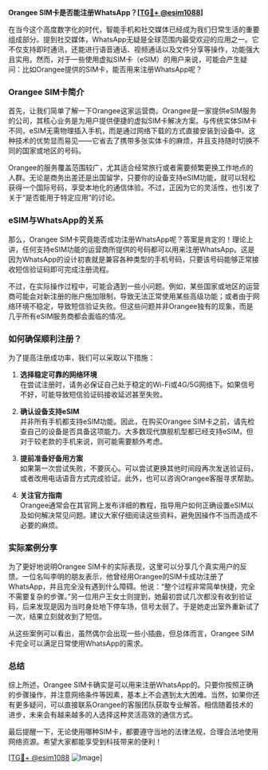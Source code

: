 **Orangee SIM卡是否能注册WhatsApp？[[TG💪+ @esim1088](https://t.me/s/esim1088)]**

在当今这个高度数字化的时代，智能手机和社交媒体已经成为我们日常生活的重要组成部分。提到社交媒体，WhatsApp无疑是全球范围内最受欢迎的应用之一。它不仅支持即时通讯，还能进行语音通话、视频通话以及文件分享等操作，功能强大且实用。然而，对于一些使用虚拟SIM卡（eSIM）的用户来说，可能会产生疑问：比如Orangee提供的SIM卡，能否用来注册WhatsApp呢？

### Orangee SIM卡简介

首先，让我们简单了解一下Orangee这家运营商。Orangee是一家提供eSIM服务的公司，其核心业务是为用户提供便捷的虚拟SIM卡解决方案。与传统实体SIM卡不同，eSIM无需物理插入手机，而是通过网络下载的方式直接安装到设备中。这种技术的优势显而易见——它省去了携带多张实体卡的麻烦，并且支持随时切换不同的国家或地区的号码。

Orangee的服务覆盖范围较广，尤其适合经常旅行或者需要频繁更换工作地点的人群。无论是商务出差还是出国留学，只要你的设备支持eSIM功能，就可以轻松获得一个国际号码，享受本地化的通信体验。不过，正因为它的灵活性，也引发了关于“是否能用于特定应用”的讨论。

### eSIM与WhatsApp的关系

那么，Orangee SIM卡究竟能否成功注册WhatsApp呢？答案是肯定的！理论上讲，任何支持eSIM功能的运营商所提供的号码都可以用来注册WhatsApp。这是因为WhatsApp的设计初衷就是兼容各种类型的手机号码，只要该号码能够正常接收短信验证码即可完成注册流程。

不过，在实际操作过程中，可能会遇到一些小问题。例如，某些国家或地区的运营商可能会对新注册的账户施加限制，导致无法正常使用某些高级功能；或者由于网络环境不稳定，导致短信验证失败。但这些问题并非Orangee独有的现象，而是几乎所有eSIM服务商都会面临的情况。

### 如何确保顺利注册？

为了提高注册成功率，我们可以采取以下措施：

1. **选择稳定可靠的网络环境**  
   在尝试注册时，请务必保证自己处于稳定的Wi-Fi或4G/5G网络下。如果信号不好，可能导致短信验证码接收延迟甚至失败。

2. **确认设备支持eSIM**  
   并非所有手机都支持eSIM功能。因此，在购买Orangee SIM卡之前，请先检查自己的设备是否具备这项能力。大多数现代旗舰机型都已经支持eSIM，但对于较老款的手机来说，则可能需要额外考虑。

3. **提前准备好备用方案**  
   如果第一次尝试失败，不要灰心。可以尝试更换其他时间段再次发送验证码，或者改用电话语音方式完成验证。此外，也可以咨询Orangee客服寻求帮助。

4. **关注官方指南**  
   Orangee通常会在其官网上发布详细的教程，指导用户如何正确设置eSIM以及如何解决常见问题。建议大家仔细阅读这些资料，避免因操作不当而造成不必要的麻烦。

### 实际案例分享

为了更好地说明Orangee SIM卡的实际表现，这里可以分享几个真实用户的反馈。一位名叫李明的朋友表示，他曾经用Orangee的SIM卡成功注册了WhatsApp，并且完全没有遇到什么障碍。他说：“整个过程非常简单快捷，完全不需要复杂的步骤。”另一位用户王女士则提到，她最初尝试几次都没有收到验证码，后来发现是因为当时身处地下停车场，信号太弱了。于是她走出室外重新试了一次，结果立刻就收到了短信。

从这些案例可以看出，虽然偶尔会出现一些小插曲，但总体而言，Orangee SIM卡完全可以满足日常使用WhatsApp的需求。

### 总结

综上所述，Orangee SIM卡确实是可以用来注册WhatsApp的。只要你按照正确的步骤操作，并注意网络条件等因素，基本上不会遇到太大困难。当然，如果你还有更多疑问，可以直接联系Orangee的客服团队获取专业解答。相信随着技术的进步，未来会有越来越多的人选择这种灵活高效的通信方式。

最后提醒一下，无论使用哪种SIM卡，都要遵守当地的法律法规，合理合法地使用网络资源。希望大家都能享受到科技带来的便利！

[[TG💪+ @esim1088](https://t.me/s/esim1088) ![Image](https://i.postimg.cc/4NQfJmqS/Snipaste-2025-05-13-00-14-12.png)]